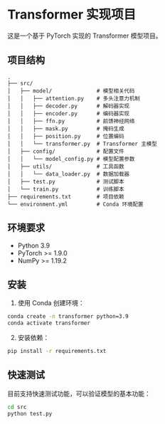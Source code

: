 # Transformer 实现项目

这是一个基于 PyTorch 实现的 Transformer 模型项目。

## 项目结构

```
.
├── src/
│   ├── model/              # 模型相关代码
│   │   ├── attention.py    # 多头注意力机制
│   │   ├── decoder.py      # 解码器实现
│   │   ├── encoder.py      # 编码器实现
│   │   ├── ffn.py          # 前馈神经网络
│   │   ├── mask.py         # 掩码生成
│   │   ├── position.py     # 位置编码
│   │   └── transformer.py  # Transformer 主模型
│   ├── config/             # 配置文件
│   │   └── model_config.py # 模型配置参数
│   ├── utils/              # 工具函数
│   │   └── data_loader.py  # 数据加载器
│   ├── test.py             # 测试脚本
│   └── train.py            # 训练脚本
├── requirements.txt        # 项目依赖
└── environment.yml         # Conda 环境配置
```

## 环境要求

- Python 3.9
- PyTorch >= 1.9.0
- NumPy >= 1.19.2

## 安装

1. 使用 Conda 创建环境：
```bash
conda create -n transformer python=3.9
conda activate transformer
```

2. 安装依赖：
```bash
pip install -r requirements.txt
```

## 快速测试

目前支持快速测试功能，可以验证模型的基本功能：

```bash
cd src
python test.py
``` 